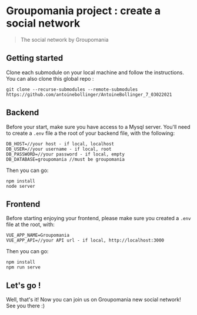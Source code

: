 # Groupomania project : create a social network

> The social network by Groupomania

## Getting started

Clone each submodule on your local machine and follow the instructions. You can also clone this global repo :

```
git clone --recurse-submodules --remote-submodules https://github.com/antoinebollinger/AntoineBollinger_7_03022021
```

## Backend

Before your start, make sure you have access to a Mysql server. You'll need to create a ```.env``` file a the root of your backend file, with the following:

```
DB_HOST=//your host - if local, localhost
DB_USER=//your username - if local, root
DB_PASSWORD=//your password - if local, empty
DB_DATABASE=groupomania //must be groupomania
```

Then you can go: 

```
npm install
node server
```

## Frontend

Before starting enjoying your frontend, please make sure you created a ```.env``` file at the root, with:

```
VUE_APP_NAME=Groupomania
VUE_APP_API=//your API url - if local, http://localhost:3000
```

Then you can go:

```
npm install
npm run serve
```

## Let's go !

Well, that's it! Now you can join us on Groupomania new social network! See you there :)